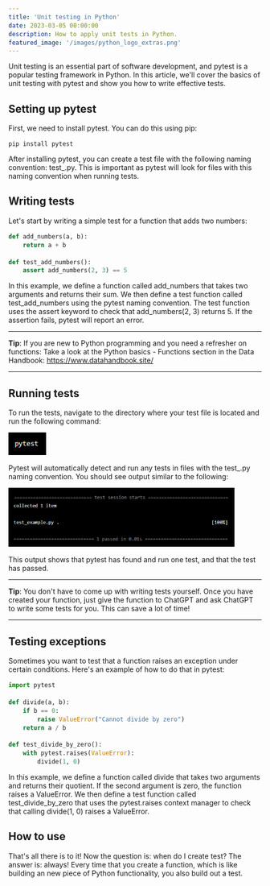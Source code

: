 ```yaml
---
title: 'Unit testing in Python'
date: 2023-03-05 00:00:00
description: How to apply unit tests in Python.
featured_image: '/images/python_logo_extras.png'
---
```


Unit testing is an essential part of software development, and pytest is a popular testing framework in Python. In this article, we'll cover the basics of unit testing with pytest and show you how to write effective tests.


## Setting up pytest
First, we need to install pytest. You can do this using pip:

```terminal
pip install pytest
```

After installing pytest, you can create a test file with the following naming convention: test_<filename>.py. This is important as pytest will look for files with this naming convention when running tests.

## Writing tests
Let's start by writing a simple test for a function that adds two numbers:


```python
def add_numbers(a, b):
    return a + b

def test_add_numbers():
    assert add_numbers(2, 3) == 5
```

In this example, we define a function called add_numbers that takes two arguments and returns their sum. We then define a test function called test_add_numbers using the pytest naming convention. The test function uses the assert keyword to check that add_numbers(2, 3) returns 5. If the assertion fails, pytest will report an error.


---
**Tip**: If you are new to Python programming and you need a refresher on functions: Take a look at the Python basics - Functions section in the Data Handbook:
https://www.datahandbook.site/

---


## Running tests
To run the tests, navigate to the directory where your test file is located and run the following command:

<img src="/images/article_images/python-unit-testing//run-pytest.PNG" width="75"/>

Pytest will automatically detect and run any tests in files with the test_<filename>.py naming convention. You should see output similar to the following:

<img src="/images/article_images/python-unit-testing/pytest-test.PNG" width="450"/>

This output shows that pytest has found and run one test, and that the test has passed.

---

**Tip**: You don't have to come up with writing tests yourself. Once you have created your function, just give the function to ChatGPT and ask ChatGPT to write some tests for you. This can save a lot of time!

---

## Testing exceptions
Sometimes you want to test that a function raises an exception under certain conditions. Here's an example of how to do that in pytest:

```python
import pytest

def divide(a, b):
    if b == 0:
        raise ValueError("Cannot divide by zero")
    return a / b

def test_divide_by_zero():
    with pytest.raises(ValueError):
        divide(1, 0)
```

In this example, we define a function called divide that takes two arguments and returns their quotient. If the second argument is zero, the function raises a ValueError. We then define a test function called test_divide_by_zero that uses the pytest.raises context manager to check that calling divide(1, 0) raises a ValueError.



## How to use

That's all there is to it! Now the question is: when do I create test? The answer is: always! Every time that you create a function, which is like building an new piece of Python functionality, you also build out a test.